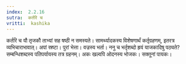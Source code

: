 ```yaml
---
index:  2.2.16
sutra:  कर्तरि च
vritti:  kashika 
---
```


कर्तरि च यौ तृजकौ ताभ्यां सह षष्ठी न समस्यते। सामर्थ्यादकस्य विशेषणार्थं कर्तृग्रहणम्, इतरत्र व्यभिचाराभावात्। अपां स्रष्टा। पुरां भेत्ता। वज्रस्य भर्ता। ननु च भर्तृशब्दो ह्रयं याजकादिषु पठ्यते? सम्बन्धिशब्दस्य पतिपर्यायस्य तत्र ग्रहनम्। अकः खल्वपि ओदनस्य भोजकः। सक्तूनां पायकः।


